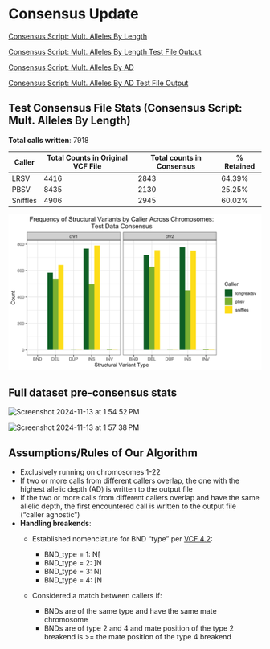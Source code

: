 # Consensus Update

[Consensus Script: Mult. Alleles By Length](llcombo6.py)

[Consensus Script: Mult. Alleles By Length Test File Output](llcombo6_output_nov_18.vcf)

[Consensus Script: Mult. Alleles By AD](llcombo9.py)

[Consensus Script: Mult. Alleles By AD Test File Output](llcombo9_output.vcf)

## Test Consensus File Stats (Consensus Script: Mult. Alleles By Length)
**Total calls written**: 7918


| Caller | Total Counts in Original VCF File | Total counts in Consensus | % Retained |
| --- | --- | --- | --- |
| LRSV | 4416 | 2843 | 64.39% |
| PBSV | 8435 | 2130 | 25.25% |
| Sniffles | 4906 | 2945 | 60.02% |


![alt text](https://github.com/Meshinchi-Lab/BGMP_Student_Project_2024/blob/f6b72304f270a7deec6828db82d7667026e71475/VCF_Consensus/testdata_consensus_bycaller.png)

## Full dataset pre-consensus stats
<img width="779"
                                                                                                                                          alt="Screenshot 2024-11-13 at 1 54 52 PM" src="https://github.com/user-attachments/assets/8ef43368-0c27-4055-90d5-86791f8510e7">

<img width="780" alt="Screenshot 2024-11-13 at 1 57 38 PM" src="https://github.com/user-attachments/assets/005dd77d-a721-4d37-bc8e-7c95f5976320">

## Assumptions/Rules of Our Algorithm
- Exclusively running on chromosomes 1-22
- If two or more calls from different callers overlap, the one with the highest allelic depth (AD) is written to the output file
- If the two or more calls from different callers overlap and have the same allelic depth, the first encountered call is written to the output file (“caller agnostic”)
- **Handling breakends**:
  - Established nomenclature for BND “type” per [VCF 4.2](https://samtools.github.io/hts-specs/VCFv4.2.pdf):
    - BND_type = 1: N[
    - BND_type = 2: ]N
    - BND_type = 3: N]
    - BND_type = 4: [N
  - Considered a match between callers if:

    - BNDs are of the same type and have the same mate chromosome
    - BNDs are of type 2 and 4 and mate position of the type 2 breakend is >= the mate position of the type 4 breakend

